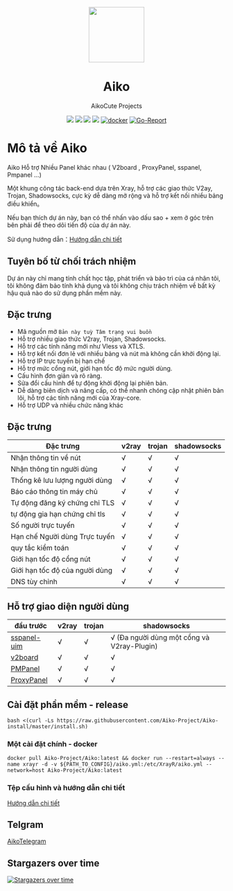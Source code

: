 <p align="center"><img src="https://avatars.githubusercontent.com/u/91626055?v=4" width="128" /></p>

<div align="center">

# Aiko
AikoCute Projects

[![](https://img.shields.io/badge/Telegram-group-green?style=flat-square)](https://t.me/aikocutehotme)
[![](https://img.shields.io/badge/Telegram-channel-blue?style=flat-square)](https://t.me/AikoCute_Support)
[![](https://img.shields.io/github/downloads/Aiko-Project/Aiko/total.svg?style=flat-square)](https://github.com/Aiko-Project/Aiko/releases)
[![](https://img.shields.io/github/v/release/Aiko-Project/Aiko?style=flat-square)](https://github.com/Aiko-Project/Aiko/releases)
[![docker](https://img.shields.io/docker/v/aikocute/aiko?label=Docker%20image&sort=semver)](https://hub.docker.com/r/Aiko-Project/Aiko)
[![Go-Report](https://goreportcard.com/badge/github.com/Aiko-Project/Aiko?style=flat-square)](https://goreportcard.com/report/github.com/Aiko-Project/Aiko)
</div>


# Mô tả về Aiko
Aiko Hỗ trợ Nhiều Panel khác nhau ( V2board , ProxyPanel, sspanel, Pmpanel ...)

Một khung công tác back-end dựa trên Xray, hỗ trợ các giao thức V2ay, Trojan, Shadowsocks, cực kỳ dễ dàng mở rộng và hỗ trợ kết nối nhiều bảng điều khiển。

Nếu bạn thích dự án này, bạn có thể nhấn vào dấu sao + xem ở góc trên bên phải để theo dõi tiến độ của dự án này.

Sử dụng hướng dẫn：[Hướng dẫn chi tiết](https://aikocute.com)
## Tuyên bố từ chối trách nhiệm

Dự án này chỉ mang tính chất học tập, phát triển và bảo trì của cá nhân tôi, tôi không đảm bảo tính khả dụng và tôi không chịu trách nhiệm về bất kỳ hậu quả nào do sử dụng phần mềm này.

## Đặc trưng
* Mã nguồn mở `Bản này tuỳ Tâm trạng vui buồn`
* Hỗ trợ nhiều giao thức V2ray, Trojan, Shadowsocks.
* Hỗ trợ các tính năng mới như Vless và XTLS.
* Hỗ trợ kết nối đơn lẻ với nhiều bảng và nút mà không cần khởi động lại.
* Hỗ trợ IP trực tuyến bị hạn chế
* Hỗ trợ mức cổng nút, giới hạn tốc độ mức người dùng.
* Cấu hình đơn giản và rõ ràng.
* Sửa đổi cấu hình để tự động khởi động lại phiên bản.
* Dễ dàng biên dịch và nâng cấp, có thể nhanh chóng cập nhật phiên bản lõi, hỗ trợ các tính năng mới của Xray-core.
* Hỗ trợ UDP và nhiều chức năng khác

## Đặc trưng

| Đặc trưng                         | v2ray | trojan | shadowsocks |
| ---------------------------       | ----- | ------ | ----------- |
| Nhận thông tin về nút             | √     | √      | √           |
| Nhận thông tin người dùng         | √     | √      | √           |
| Thống kê lưu lượng người dùng     | √     | √      | √           |
| Báo cáo thông tin máy chủ         | √     | √      | √           |
| Tự động đăng ký chứng chỉ TLS     | √     | √      | √           |
| tự động gia hạn chứng chỉ tls     | √     | √      | √           |
| Số người trực tuyến               | √     | √      | √           |
| Hạn chế Người dùng Trực tuyến     | √     | √      | √           |
| quy tắc kiểm toán                 | √     | √      | √           |
| Giới hạn tốc độ cổng nút          | √     | √      | √           |
| Giới hạn tốc độ của người dùng    | √     | √      | √           |
| DNS tùy chỉnh                     | √     | √      | √           |
## Hỗ trợ giao diện người dùng

| đầu trước                                              | v2ray | trojan | shadowsocks                                 |
| ------------------------------------------------------ | ----- | ------ | ------------------------------------------- |
| [sspanel-uim](https://github.com/Anankke/SSPanel-Uim)  | √     | √      | √ (Đa người dùng một cổng và V2ray-Plugin)  |
| [v2board](https://github.com/v2board/v2board)          | √     | √      | √                                           |
| [PMPanel](https://github.com/ByteInternetHK/PMPanel)   | √     | √      | √                                           |
| [ProxyPanel](https://github.com/ProxyPanel/ProxyPanel) | √     | √      | √                                           |

## Cài đặt phần mềm - release
```
bash <(curl -Ls https://raw.githubusercontent.com/Aiko-Project/Aiko-install/master/install.sh)
```
### Một cài đặt chính - docker
```
docker pull Aiko-Project/Aiko:latest && docker run --restart=always --name xrayr -d -v ${PATH_TO_CONFIG}/aiko.yml:/etc/XrayR/aiko.yml --network=host Aiko-Project/Aiko:latest
```
### Tệp cấu hình và hướng dẫn chi tiết
[Hướng dẫn chi tiết](https://aikocute.com)
## Telgram

[AikoTelegram](https://t.me/aikocutehotme)

## Stargazers over time

[![Stargazers over time](https://starchart.cc/Aiko-Project/Aiko.svg)](https://starchart.cc/Aiko-Project/Aiko)
